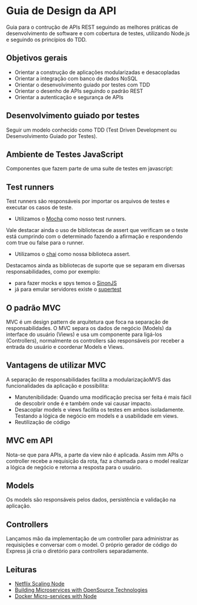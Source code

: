 # Guia de Design da API

Guia para o contrução de APIs REST seguindo as melhores práticas de desenvolvimento de software e com cobertura de testes, utilizando Node.js e seguindo os princípios do TDD.
## Objetivos gerais

+ Orientar a construção de aplicações modularizadas e desacopladas
+ Orientar a integração com banco de dados NoSQL
+ Orientar o desenvolvimento guiado por testes com TDD
+ Orientar o desenho de APIs seguindo o padrão REST
+ Orientar a autenticação e segurança de APIs

## Desenvolvimento guiado por testes

Seguir um modelo conhecido como TDD (Test Driven Development ou Desenvolvimento Guiado por Testes).

## Ambiente de Testes JavaScript

Componentes que fazem parte de uma suíte de testes em javascript:

## Test runners

Test runners são responsáveis por importar os arquivos de testes e executar os casos de teste.

+ Utilizamos o [Mocha](https://github.com/mochajs/mocha) como nosso test runners.

Vale destacar ainda o uso de bibliotecas de assert que verificam se o teste está cumprindo com o determinado fazendo a afirmação e
respondendo com true ou false para o runner.

+ Utilizamos o [chai](https://github.com/chaijs/chai) como nossa biblioteca assert.

Destacamos ainda as bibliotecas de suporte que se separam em diversas responsabilidades, como por exemplo:

+ para fazer mocks e spys temos o [SinonJS](http://sinonjs.org/)
+ já para emular servidores existe o [supertest](https://github.com/visionmedia/supertest)

## O padrão MVC

MVC é um design pattern de arquitetura que foca na separação de responsabilidades. O MVC separa os dados de negócio (Models) da interface do usuário (Views) e usa um componente para ligá-los (Controllers), normalmente os controllers são responsáveis por receber a entrada do usuário e coordenar Models e Views.

## Vantagens de utilizar MVC

A separação de responsabilidades facilita a modularizaçãoMVS das funcionalidades da aplicação e possibilita:

+ Manutenibilidade: Quando uma modificação precisa ser feita é mais fácil de descobrir onde é e também onde vai causar impacto.
+ Desacoplar models e views facilita os testes em ambos isoladamente. Testando a lógica de negócio em models e a usabilidade em views.
+ Reutilização de código

## MVC em API

Nota-se que para APIs, a parte da view não é aplicada. Assim mm APIs o controller recebe a requisição da rota, faz a chamada para o model realizar a lógica de negócio e retorna a resposta para o usuário.
## Models

Os models são responsáveis pelos dados, persistência e validação na aplicação.

## Controllers

Lançamos mão da implementação de um controller para administrar as requisições e conversar com o model. O próprio gerador de código do Express
já cria o diretório para controllers separadamente.

## Leituras

+ [Netflix Scaling Node](https://medium.com/@nodejs/netflixandchill-how-netflix-scales-with-node-js-and-containers-cf63c0b92e57#.9bzn8wm4u)
+ [Building Microservices with OpenSource Technologies](http://www.developer.com/open/building-microservices-with-open-source-technologies.html)
+ [Docker Micro-services with Node](http://anandmanisankar.com/posts/docker-container-nginx-node-redis-example/)
